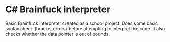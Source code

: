 # C\# Brainfuck interpreter

Basic Brainfuck interpreter created as a school project. Does some basic syntax check (bracket errors) before attempting to interpret the code. It also checks whether the data pointer is out of bounds.
